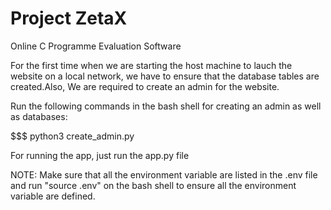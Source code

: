 # Project ZetaX

Online C Programme Evaluation Software

For the first time when we are starting the host machine to lauch the
website on a local network, we have to ensure that the database tables
are created.Also, We are required to create an admin for the website.

Run the following commands in the bash shell for creating an admin as well as databases:

$$$ python3 create_admin.py

For running the app, just run the app.py file

NOTE: Make sure that all the environment variable are listed in the .env file and 
      run "source .env" on the bash shell to ensure all the environment variable are
      defined. 
